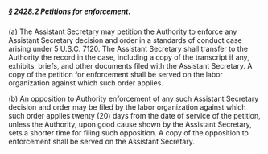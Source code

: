 ##### § 2428.2 Petitions for enforcement. #####

(a) The Assistant Secretary may petition the Authority to enforce any Assistant Secretary decision and order in a standards of conduct case arising under 5 U.S.C. 7120. The Assistant Secretary shall transfer to the Authority the record in the case, including a copy of the transcript if any, exhibits, briefs, and other documents filed with the Assistant Secretary. A copy of the petition for enforcement shall be served on the labor organization against which such order applies.

(b) An opposition to Authority enforcement of any such Assistant Secretary decision and order may be filed by the labor organization against which such order applies twenty (20) days from the date of service of the petition, unless the Authority, upon good cause shown by the Assistant Secretary, sets a shorter time for filing such opposition. A copy of the opposition to enforcement shall be served on the Assistant Secretary.